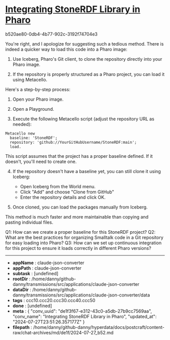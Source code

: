 # [Integrating StoneRDF Library in Pharo](https://claude.ai/chat/de1f3f67-e312-43c0-a5db-27b9cc7569aa)

b520ae80-0db4-4b77-902c-3192f74704e3

 You're right, and I apologize for suggesting such a tedious method. There is indeed a quicker way to load this code into a Pharo image:

1. Use Iceberg, Pharo's Git client, to clone the repository directly into your Pharo image.

2. If the repository is properly structured as a Pharo project, you can load it using Metacello.

Here's a step-by-step process:

1. Open your Pharo image.

2. Open a Playground.

3. Execute the following Metacello script (adjust the repository URL as needed):

```smalltalk
Metacello new
  baseline: 'StoneRDF';
  repository: 'github://YourGitHubUsername/StoneRDF:main';
  load.
```

This script assumes that the project has a proper baseline defined. If it doesn't, you'll need to create one.

4. If the repository doesn't have a baseline yet, you can still clone it using Iceberg:

   - Open Iceberg from the World menu.
   - Click "Add" and choose "Clone from GitHub"
   - Enter the repository details and click OK.

5. Once cloned, you can load the packages manually from Iceberg.

This method is much faster and more maintainable than copying and pasting individual files.

Q1: How can we create a proper baseline for this StoneRDF project?
Q2: What are the best practices for organizing Smalltalk code in a Git repository for easy loading into Pharo?
Q3: How can we set up continuous integration for this project to ensure it loads correctly in different Pharo versions?

---

* **appName** : claude-json-converter
* **appPath** : claude-json-converter
* **subtask** : [undefined]
* **rootDir** : /home/danny/github-danny/transmissions/src/applications/claude-json-converter
* **dataDir** : /home/danny/github-danny/transmissions/src/applications/claude-json-converter/data
* **tags** : ccc10.ccc20.ccc30.ccc40.ccc50
* **done** : [undefined]
* **meta** : {
  "conv_uuid": "de1f3f67-e312-43c0-a5db-27b9cc7569aa",
  "conv_name": "Integrating StoneRDF Library in Pharo",
  "updated_at": "2024-07-27T23:51:26.357177Z"
}
* **filepath** : /home/danny/github-danny/hyperdata/docs/postcraft/content-raw/chat-archives/md/de1f/2024-07-27_b52.md